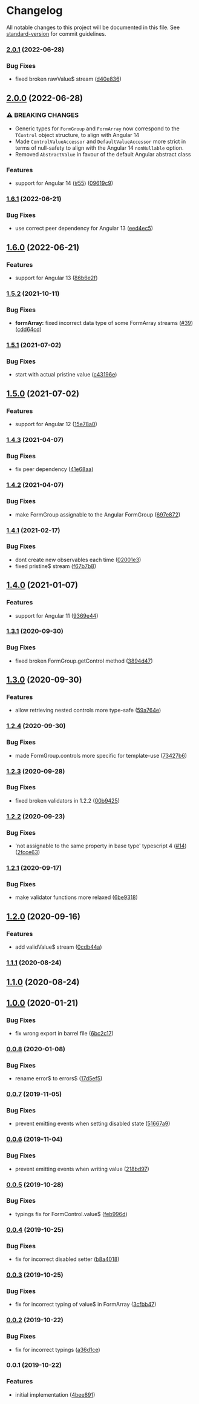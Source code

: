 # Changelog

All notable changes to this project will be documented in this file. See [standard-version](https://github.com/conventional-changelog/standard-version) for commit guidelines.

### [2.0.1](https://github.com/dirkluijk/ngx-typesafe-forms/compare/v2.0.0...v2.0.1) (2022-06-28)


### Bug Fixes

* fixed broken rawValue$ stream ([d40e836](https://github.com/dirkluijk/ngx-typesafe-forms/commit/d40e836991ddaecfe991bdaea26aace9a788f1ee))

## [2.0.0](https://github.com/dirkluijk/ngx-typesafe-forms/compare/v1.6.1...v2.0.0) (2022-06-28)


### ⚠ BREAKING CHANGES

* Generic types for `FormGroup` and `FormArray` now correspond to the `TControl`
object structure, to align with Angular 14
* Made `ControlValueAccessor` and `DefaultValueAccessor` more strict in terms of null-safety to align with the Angular 14 `nonNullable` option.
* Removed `AbstractValue` in favour of the default Angular abstract class

### Features

* support for Angular 14 ([#55](https://github.com/dirkluijk/ngx-typesafe-forms/issues/55)) ([09619c9](https://github.com/dirkluijk/ngx-typesafe-forms/commit/09619c95089904533dbe1c3ba8af18418303fa47))

### [1.6.1](https://github.com/dirkluijk/ngx-typesafe-forms/compare/v1.6.0...v1.6.1) (2022-06-21)


### Bug Fixes

* use correct peer dependency for Angular 13 ([eed4ec5](https://github.com/dirkluijk/ngx-typesafe-forms/commit/eed4ec5d5229670f0266f14d02c64762f5f164b1))

## [1.6.0](https://github.com/dirkluijk/ngx-typesafe-forms/compare/v1.5.2...v1.6.0) (2022-06-21)


### Features

* support for Angular 13 ([86b6e2f](https://github.com/dirkluijk/ngx-typesafe-forms/commit/86b6e2fdf22328767be272621ec637ae22cf4e87))

### [1.5.2](https://github.com/dirkluijk/ngx-typesafe-forms/compare/v1.5.1...v1.5.2) (2021-10-11)


### Bug Fixes

* **formArray:** fixed incorrect data type of some FormArray streams ([#39](https://github.com/dirkluijk/ngx-typesafe-forms/issues/39)) ([cdd64cd](https://github.com/dirkluijk/ngx-typesafe-forms/commit/cdd64cd3b17f8aba8428717547316101166b29ac))

### [1.5.1](https://github.com/dirkluijk/ngx-typesafe-forms/compare/v1.5.0...v1.5.1) (2021-07-02)


### Bug Fixes

* start with actual pristine value ([c43196e](https://github.com/dirkluijk/ngx-typesafe-forms/commit/c43196e1fefb1208e17f41c892309591c790732a))

## [1.5.0](https://github.com/dirkluijk/ngx-typesafe-forms/compare/v1.4.3...v1.5.0) (2021-07-02)


### Features

* support for Angular 12 ([15e78a0](https://github.com/dirkluijk/ngx-typesafe-forms/commit/15e78a0e7c77a57ec22590d45aa3fce653d184b2))

### [1.4.3](https://github.com/dirkluijk/ngx-typesafe-forms/compare/v1.4.2...v1.4.3) (2021-04-07)


### Bug Fixes

* fix peer dependency ([41e68aa](https://github.com/dirkluijk/ngx-typesafe-forms/commit/41e68aab3a895faec07a6e113aed37a1f2355529))

### [1.4.2](https://github.com/dirkluijk/ngx-typesafe-forms/compare/v1.4.1...v1.4.2) (2021-04-07)


### Bug Fixes

* make FormGroup assignable to the Angular FormGroup ([697e872](https://github.com/dirkluijk/ngx-typesafe-forms/commit/697e872257164d74f53d6dd3129c07ce386358c3))

### [1.4.1](https://github.com/dirkluijk/ngx-typesafe-forms/compare/v1.4.0...v1.4.1) (2021-02-17)


### Bug Fixes

* dont create new observables each time ([02001e3](https://github.com/dirkluijk/ngx-typesafe-forms/commit/02001e3edd41704b2c69345f788a42f8543f2c4d))
* fixed pristine$ stream  ([f67b7b8](https://github.com/dirkluijk/ngx-typesafe-forms/commit/f67b7b8969c266c66f893886db1112f3ebd7bd55))

## [1.4.0](https://github.com/dirkluijk/ngx-typesafe-forms/compare/v1.3.1...v1.4.0) (2021-01-07)


### Features

* support for Angular 11 ([9369e44](https://github.com/dirkluijk/ngx-typesafe-forms/commit/9369e44b53e64b72b65ab8d7883a1bae0f358f7b))

### [1.3.1](https://github.com/dirkluijk/ngx-typesafe-forms/compare/v1.3.0...v1.3.1) (2020-09-30)


### Bug Fixes

* fixed broken FormGroup.getControl method ([3894d47](https://github.com/dirkluijk/ngx-typesafe-forms/commit/3894d47350579599359c0a35a6e07972d5edc33f))

## [1.3.0](https://github.com/dirkluijk/ngx-typesafe-forms/compare/v1.2.4...v1.3.0) (2020-09-30)


### Features

* allow retrieving nested controls more type-safe ([59a764e](https://github.com/dirkluijk/ngx-typesafe-forms/commit/59a764e16f5b50f8a16dadc751600010939be234))

### [1.2.4](https://github.com/dirkluijk/ngx-typesafe-forms/compare/v1.2.3...v1.2.4) (2020-09-30)


### Bug Fixes

* made FormGroup.controls more specific for template-use ([73427b6](https://github.com/dirkluijk/ngx-typesafe-forms/commit/73427b6d8be0660516f438c797bf364f3551c622))

### [1.2.3](https://github.com/dirkluijk/ngx-typesafe-forms/compare/v1.2.2...v1.2.3) (2020-09-28)


### Bug Fixes

* fixed broken validators in 1.2.2 ([00b9425](https://github.com/dirkluijk/ngx-typesafe-forms/commit/00b9425d3dd276ddede07fe1486ea5b4947c8c66))

### [1.2.2](https://github.com/dirkluijk/ngx-typesafe-forms/compare/v1.2.1...v1.2.2) (2020-09-23)


### Bug Fixes

* 'not assignable to the same property in base type' typescript 4 ([#14](https://github.com/dirkluijk/ngx-typesafe-forms/issues/14)) ([2fcce63](https://github.com/dirkluijk/ngx-typesafe-forms/commit/2fcce63094adf7594073bb72a927c2865f2d3fb6))

### [1.2.1](https://github.com/dirkluijk/ngx-typesafe-forms/compare/v1.2.0...v1.2.1) (2020-09-17)


### Bug Fixes

* make validator functions more relaxed ([6be9318](https://github.com/dirkluijk/ngx-typesafe-forms/commit/6be93188292d24abe30b3af0c1f2a00cbfb6db2b))

## [1.2.0](https://github.com/dirkluijk/ngx-typesafe-forms/compare/v1.1.1...v1.2.0) (2020-09-16)


### Features

* add validValue$ stream ([0cdb44a](https://github.com/dirkluijk/ngx-typesafe-forms/commit/0cdb44a2252fa89c350616b7f882ba17463cbd4d))

### [1.1.1](https://github.com/dirkluijk/ngx-typesafe-forms/compare/v1.1.0...v1.1.1) (2020-08-24)

## [1.1.0](https://github.com/dirkluijk/ngx-typesafe-forms/compare/v1.0.0...v1.1.0) (2020-08-24)

## [1.0.0](https://github.com/dirkluijk/ngx-typesafe-forms/compare/v0.0.8...v1.0.0) (2020-01-21)


### Bug Fixes

* fix wrong export in barrel file ([6bc2c17](https://github.com/dirkluijk/ngx-typesafe-forms/commit/6bc2c17b015cd669684b6450d8727c319e30b0b1))

### [0.0.8](https://github.com/dirkluijk/ngx-typesafe-forms/compare/v0.0.7...v0.0.8) (2020-01-08)


### Bug Fixes

* rename error$ to errors$ ([17d5ef5](https://github.com/dirkluijk/ngx-typesafe-forms/commit/17d5ef537c5a202f990165dff20cdbcf8a18e86e))

### [0.0.7](https://github.com/dirkluijk/ngx-typesafe-forms/compare/v0.0.6...v0.0.7) (2019-11-05)


### Bug Fixes

* prevent emitting events when setting disabled state ([51667a9](https://github.com/dirkluijk/ngx-typesafe-forms/commit/51667a9))

### [0.0.6](https://github.com/dirkluijk/ngx-typesafe-forms/compare/v0.0.5...v0.0.6) (2019-11-04)


### Bug Fixes

* prevent emitting events when writing value ([218bd97](https://github.com/dirkluijk/ngx-typesafe-forms/commit/218bd97))

### [0.0.5](https://github.com/dirkluijk/ngx-typesafe-forms/compare/v0.0.4...v0.0.5) (2019-10-28)


### Bug Fixes

* typings fix for FormControl.value$ ([feb996d](https://github.com/dirkluijk/ngx-typesafe-forms/commit/feb996d))

### [0.0.4](https://github.com/dirkluijk/ngx-typesafe-forms/compare/v0.0.3...v0.0.4) (2019-10-25)


### Bug Fixes

* fix for incorrect disabled setter ([b8a4018](https://github.com/dirkluijk/ngx-typesafe-forms/commit/b8a4018))

### [0.0.3](https://github.com/dirkluijk/ngx-typesafe-forms/compare/v0.0.2...v0.0.3) (2019-10-25)


### Bug Fixes

* fix for incorrect typing of value$ in FormArray ([3cfbb47](https://github.com/dirkluijk/ngx-typesafe-forms/commit/3cfbb47))

### [0.0.2](https://github.com/dirkluijk/ngx-typesafe-forms/compare/v0.0.1...v0.0.2) (2019-10-22)


### Bug Fixes

* fix for incorrect typings ([a36d1ce](https://github.com/dirkluijk/ngx-typesafe-forms/commit/a36d1ce))

### 0.0.1 (2019-10-22)


### Features

* initial implementation ([4bee891](https://github.com/dirkluijk/ngx-typesafe-forms/commit/4bee891))
